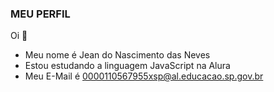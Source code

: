 ### MEU PERFIL
Oi 👋
- Meu nome é Jean do Nascimento das Neves
- Estou estudando a linguagem JavaScript na Alura
- Meu E-Mail é 0000110567955xsp@al.educacao.sp.gov.br
